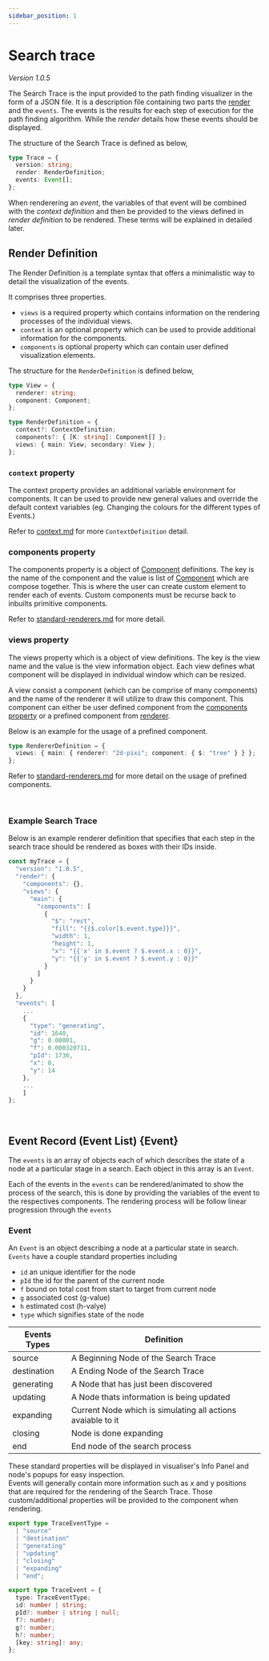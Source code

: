 ```yaml
---
sidebar_position: 1
---
```


# Search trace

_Version 1.0.5_

The Search Trace is the input provided to the path finding visualizer in the form of a JSON file. It is a description file containing two parts the [render](#render-definition) and the `events`. The events is the results for each step of execution for the path finding algorithm. While the _render_ details how these events should be displayed.

The structure of the Search Trace is defined as below,

```ts
type Trace = {
  version: string;
  render: RenderDefinition;
  events: Event[];
};
```

When renderering an _event_, the variables of that event will be combined with the _context definition_ and then be provided to the views defined in _render definition_ to be rendered. These terms will be explained in detailed later.

## Render Definition

The Render Definition is a template syntax that offers a minimalistic way to detail the visualization of the events.

It comprises three properties.

- `views` is a required property which contains information on the rendering processes of the individual views.
- `context` is an optional property which can be used to provide additional information for the components.
- `components` is optional property which can contain user defined visualization elements.

The structure for the `RenderDefinition` is defined below,

```ts
type View = {
  renderer: string;
  component: Component;
};

type RenderDefinition = {
  context?: ContextDefinition;
  components?: { [K: string]: Component[] };
  views: { main: View; secondary: View };
};
```

### `context` property

The context property provides an additional variable environment for components. It can be used to provide new general values and override the default context variables (eg. Changing the colours for the different types of Events.)

Refer to [context.md](./context.md) for more `ContextDefinition` detail.

### components property

The components property is a object of [Component](#components) definitions. The key is the name of the component and the value is list of [Component](#components) which are compose together. This is where the user can create custom element to render each of events. Custom components must be recurse back to inbuilts primitive components.

<!-- TODO -->

Refer to [standard-renderers.md](../../4-user-guide/renderer/standard-renderers.md) for more detail.

### views property

The views property which is a object of view definitions. The key is the view name and the value is the view information object. Each view defines what component will be displayed in individual window which can be resized.

A view consist a component (which can be comprise of many components) and the name of the renderer it will utilize to draw this component. This component can either be user defined component from the [components property](#components-property) or a prefined component from [renderer](#).

Below is an example for the usage of a prefined component.

```ts
type RendererDefinition = {
  views: { main: { renderer: "2d-pixi"; component: { $: "tree" } } };
};
```

Refer to [standard-renderers.md](../../4-user-guide/renderer/standard-renderers.md) for more detail on the usage of prefined components.

&nbsp;

### Example Search Trace

Below is an example renderer definition that specifies that each step in the search trace should be rendered as boxes with their IDs inside.

```ts
const myTrace = {
  "version": "1.0.5",
  "render": {
    "components": {},
    "views": {
      "main": {
        "components": [
          {
            "$": "rect",
            "fill": "{{$.color[$.event.type]}}",
            "width": 1,
            "height": 1,
            "x": "{{'x' in $.event ? $.event.x : 0}}",
            "y": "{{'y' in $.event ? $.event.y : 0}}"
          }
        ]
      }
    }
  },
  "events": [
    ...
    {
      "type": "generating",
      "id": 1640,
      "g": 0.00001,
      "f": 0.000320711,
      "pId": 1736,
      "x": 8,
      "y": 14
    },
    ...
    ]
};
```

&nbsp;

## Event Record (Event List) {Event}

The `events` is an array of objects each of which describes the state of a node at a particular stage in a search. Each object in this array is an `Event`.

Each of the events in the `events` can be rendered/animated to show the process of the search, this is done by providing the variables of the event to the respectives components. The rendering process will be follow linear progression through the `events`

### Event

An `Event` is an object describing a node at a particular state in search.
`Events` have a couple standard properties including

- `id` an unique identifier for the node
- `pId` the id for the parent of the current node
- `f` bound on total cost from start to target from current node
- `g` associated cost (g-value)
- `h` estimated cost (h-valye)
- `type` which signifies state of the node

| Events Types | Definition                                                  |
| ------------ | ----------------------------------------------------------- |
| source       | A Beginning Node of the Search Trace                        |
| destination  | A Ending Node of the Search Trace                           |
| generating   | A Node that has just been discovered                        |
| updating     | A Node thats information is being updated                   |
| expanding    | Current Node which is simulating all actions avaiable to it |
| closing      | Node is done expanding                                      |
| end          | End node of the search process                              |

These standard properties will be displayed in visualiser's Info Panel and node's popups for easy inspection.  
Events will generally contain more information such as x and y positions that are required for the rendering of the Search Trace. Those custom/additional properties will be provided to the component when rendering.

```ts
export type TraceEventType =
  | "source"
  | "destination"
  | "generating"
  | "updating"
  | "closing"
  | "expanding"
  | "end";

export type TraceEvent = {
  type: TraceEventType;
  id: number | string;
  pId?: number | string | null;
  f?: number;
  g?: number;
  h?: number;
  [key: string]: any;
};
```

